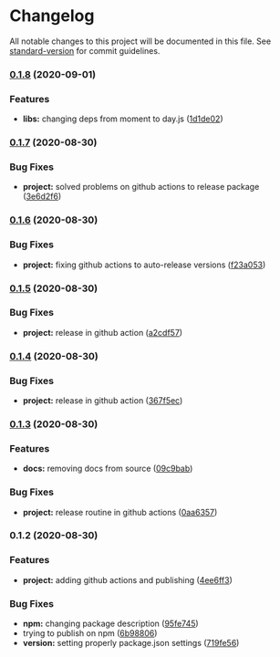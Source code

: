 # Changelog

All notable changes to this project will be documented in this file. See [standard-version](https://github.com/conventional-changelog/standard-version) for commit guidelines.

### [0.1.8](https://github.com/nsfilho/uniqueExecution/compare/v0.1.7...v0.1.8) (2020-09-01)


### Features

* **libs:** changing deps from moment to day.js ([1d1de02](https://github.com/nsfilho/uniqueExecution/commit/1d1de02bb34d455551714c9a2b91aa96e188eece))

### [0.1.7](https://github.com/nsfilho/uniqueExecution/compare/v0.1.6...v0.1.7) (2020-08-30)


### Bug Fixes

* **project:** solved problems on github actions to release package ([3e6d2f6](https://github.com/nsfilho/uniqueExecution/commit/3e6d2f622b458292657ab13a44070d76a98134aa))

### [0.1.6](https://github.com/nsfilho/uniqueExecution/compare/v0.1.5...v0.1.6) (2020-08-30)


### Bug Fixes

* **project:** fixing github actions to auto-release versions ([f23a053](https://github.com/nsfilho/uniqueExecution/commit/f23a053b17c3a3a9a10766855758464ed7fb9771))

### [0.1.5](https://github.com/nsfilho/uniqueExecution/compare/v0.1.4...v0.1.5) (2020-08-30)


### Bug Fixes

* **project:** release in github action ([a2cdf57](https://github.com/nsfilho/uniqueExecution/commit/a2cdf5739662c623f89ff74ad0daed2f08b56ad5))

### [0.1.4](https://github.com/nsfilho/uniqueExecution/compare/v0.1.3...v0.1.4) (2020-08-30)


### Bug Fixes

* **project:** release in github action ([367f5ec](https://github.com/nsfilho/uniqueExecution/commit/367f5ec63ea50b7a3ed2963a8eb3dac3fc1a44e1))

### [0.1.3](https://github.com/nsfilho/uniqueExecution/compare/v0.1.2...v0.1.3) (2020-08-30)


### Features

* **docs:** removing docs from source ([09c9bab](https://github.com/nsfilho/uniqueExecution/commit/09c9bab1baa49679fc84daadea548e04838fc971))


### Bug Fixes

* **project:** release routine in github actions ([0aa6357](https://github.com/nsfilho/uniqueExecution/commit/0aa63576cffcf9de8e9c41e8338eb6b4911a00d6))

### 0.1.2 (2020-08-30)


### Features

* **project:** adding github actions and publishing ([4ee6ff3](https://github.com/nsfilho/uniqueExecution/commit/4ee6ff387f4fc633b878987a4c21c47a4700a66c))


### Bug Fixes

* **npm:** changing package description ([95fe745](https://github.com/nsfilho/uniqueExecution/commit/95fe7458c5bb0e0c10457b794d3f571e9242db7b))
* trying to publish on npm ([6b98806](https://github.com/nsfilho/uniqueExecution/commit/6b98806ebe3d5f850e0410392353eeb070cb070f))
* **version:** setting properly package.json settings ([719fe56](https://github.com/nsfilho/uniqueExecution/commit/719fe56c264ae4dc65a748b2ab6949520b1bc203))
